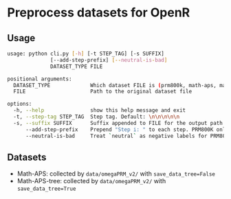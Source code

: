 # Preprocess datasets for OpenR

## Usage

```bash
usage: python cli.py [-h] [-t STEP_TAG] [-s SUFFIX]
              [--add-step-prefix] [--neutral-is-bad]
              DATASET_TYPE FILE

positional arguments:
  DATASET_TYPE             Which dataset FILE is (prm800k, math-aps, math-aps-tree, or math-shepherd)
  FILE                     Path to the original dataset file

options:
  -h, --help               show this help message and exit
  -t, --step-tag STEP_TAG  Step tag. Default: \n\n\n\n\n
  -s, --suffix SUFFIX      Suffix appended to FILE for the output path. Default: new
      --add-step-prefix    Prepend "Step i: " to each step. PRM800K only
      --neutral-is-bad     Treat `neutral` as negative labels for PRM800K. PRM800K only
```

## Datasets

- Math-APS: collected by `data/omegaPRM_v2/` with `save_data_tree=False`
- Math-APS-tree: collected by `data/omegaPRM_v2/` with `save_data_tree=True`
